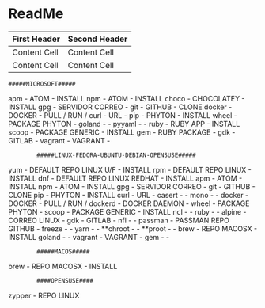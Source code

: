 # ReadMe

| First Header  | Second Header |
| ------------- | ------------- |
| Content Cell  | Content Cell  |
| Content Cell  | Content Cell  |


















	#####MICROSOFT#####

apm 			- ATOM				- INSTALL
npm 			- ATOM				- INSTALL
choco 			- CHOCOLATEY			- INSTALL
gpg 			- SERVIDOR CORREO		-
git 			- GITHUB			- CLONE
docker 			- DOCKER			- PULL / RUN /
curl 			- URL				-
pip 			- PHYTON			- INSTALL
wheel			- PACKAGE PHYTON 		-
goland			-				-
pyyaml			-				-
ruby			- RUBY APP			- INSTALL
scoop			- PACKAGE GENERIC		- INSTALL
gem			- RUBY PACKAGE			-
gdk			- GITLAB			-
vagrant			- VAGRANT			-		

			#####LINUX-FEDORA-UBUNTU-DEBIAN-OPENSUSE#####

yum			- DEFAULT REPO LINUX U/F	- INSTALL
rpm			- DEFAULT REPO LINUX		- INSTALL
dnf			- DEFAULT REPO LINUX REDHAT	- INSTALL
apm			- ATOM				- INSTALL
npm			- ATOM				- INSTALL
gpg			- SERVIDOR CORREO		-
git			- GITHUB			- CLONE
pip			- PHYTON			- INSTALL
curl			- URL				- 
casert			-				-
mono			-				-
docker			- DOCKER			- PULL / RUN /
dockerd			- DOCKER DAEMON			-
wheel   		- PACKAGE PHYTON		-
scoop			- PACKAGE GENERIC		- INSTALL
ncl			-				-
ruby			-				-
alpine			- CORREO LINUX			-
gdk			- GITLAB			-
nfl			-				-
passman			- PASSMAN REPO GITHUB				-
freeze			-				-
yarn			-				-
**chroot		-				-
**proot			-				-
brew			- REPO MACOSX			- INSTALL
goland			-				-
vagrant			- VAGRANT			-
gem			-				-

			#####MACOS#####

brew			- REPO MACOSX			- INSTALL

			####OPENSUSE####

zypper			- REPO LINUX
